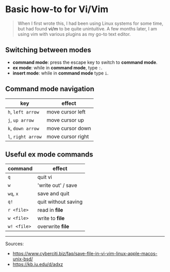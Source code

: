 <!--
SPDX-FileCopyrightText: 2020 - 2024 Eli Array Minkoff

SPDX-License-Identifier: MIT
-->

# Basic how-to for Vi/Vim

> When I first wrote this, I had been using Linux systems for some time, but had found **vi/m** to be quite unintuitive. A few months later, I am using vim with various plugins as my go-to text editor.

## Switching between modes

* **command mode**: press the escape key to switch to **command mode**.
* **ex mode**: while in **command mode**, type `:`.
* **insert mode**: while in **command mode** type `i`.

## Command mode navigation

| key                | effect            |
|--------------------|-------------------|
| `h`, `left arrow`  | move cursor left  |
| `j`, `up arrow`    | move cursor up    |
| `k`, `down arrow`  | move cursor down  |
| `l`, `right arrow` | move cursor right |

## Useful ex mode commands

| command     | effect              |
|-------------|---------------------|
| `q`         | quit vi             |
| `w`         | 'write out' / save  |
| `wq`, `x`   | save and quit       |
| `q!`        | quit without saving |
| `r <file>`  | read in **file**    |
| `w <file>`  | write to **file**   |
| `w! <file>` | overwrite **file**  |

***

Sources:
* https://www.cyberciti.biz/faq/save-file-in-vi-vim-linux-apple-macos-unix-bsd/
* https://kb.iu.edu/d/adxz
